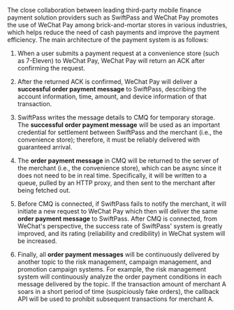 The close collaboration between leading third-party mobile finance payment solution providers such as SwiftPass and WeChat Pay promotes the use of WeChat Pay among brick-and-mortar stores in various industries, which helps reduce the need of cash payments and improve the payment efficiency. The main architecture of the payment system is as follows:

1. When a user submits a payment request at a convenience store (such as 7-Eleven) to WeChat Pay, WeChat Pay will return an ACK after confirming the request.

2. After the returned ACK is confirmed, WeChat Pay will deliver a **successful order payment message** to SwiftPass, describing the account information, time, amount, and device information of that transaction.

3. SwiftPass writes the message details to CMQ for temporary storage. The **successful order payment message** will be used as an important credential for settlement between SwiftPass and the merchant (i.e., the convenience store); therefore, it must be reliably delivered with guaranteed arrival.

4. The **order payment message** in CMQ will be returned to the server of the merchant (i.e., the convenience store), which can be async since it does not need to be in real time. Specifically, it will be written to a queue, pulled by an HTTP proxy, and then sent to the merchant after being fetched out.

5. Before CMQ is connected, if SwiftPass fails to notify the merchant, it will initiate a new request to WeChat Pay which then will deliver the same **order payment message** to SwiftPass. After CMQ is connected, from WeChat's perspective, the success rate of SwiftPass' system is greatly improved, and its rating (reliability and credibility) in WeChat system will be increased.

6. Finally, all **order payment messages** will be continuously delivered by another topic to the risk management, campaign management, and promotion campaign systems. For example, the risk management system will continuously analyze the order payment conditions in each message delivered by the topic. If the transaction amount of merchant A soars in a short period of time (suspiciously fake orders), the callback API will be used to prohibit subsequent transactions for merchant A.
